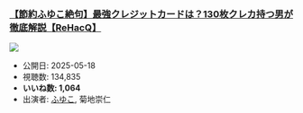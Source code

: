 ### [【節約ふゆこ絶句】最強クレジットカードは？130枚クレカ持つ男が徹底解説【ReHacQ】](https://www.youtube.com/watch?v=pwdhvW7qUEY)
[![](https://img.youtube.com/vi/pwdhvW7qUEY/sddefault.jpg)](https://www.youtube.com/watch?v=pwdhvW7qUEY)
-   公開日: 2025-05-18
-   視聴数: 134,835
-   **いいね数: 1,064**
-   出演者: [ふゆこ](/rehacq_fan/people/ふゆこ "wikilink"), 菊地崇仁
